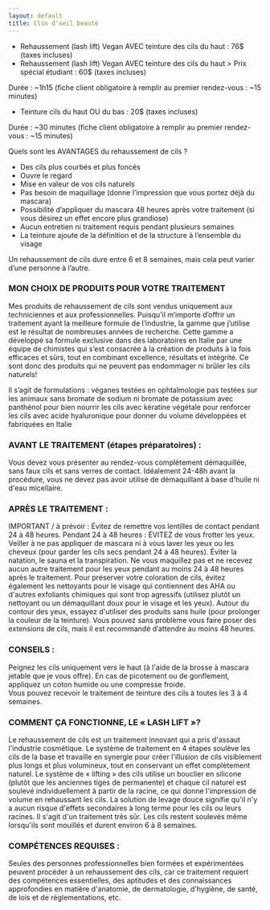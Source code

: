 ```yaml
---
layout: default
title: Clin d'oeil beauté
---
```

<div class="centered-div content">
    <ul>
        <li>
            Rehaussement (lash lift) Vegan AVEC teinture des cils du haut : 76$ (taxes incluses)
        </li>
        <li>
            Rehaussement (lash lift) Vegan AVEC teinture des cils du haut > Prix spécial étudiant : 60$ (taxes incluses)
        </li>
    </ul>
    <p>
        Durée : ~1h15
        (fiche client obligatoire à remplir au premier rendez-vous : ~15 minutes)
    </p>
    <ul>
        <li>
            Teinture cils du haut OU du bas : 20$ (taxes incluses)
        </li>
    </ul>
    <p>
        Durée : ~30 minutes
        (fiche client obligatoire à remplir au premier rendez-vous : ~15 minutes)
    </p>

Quels sont les AVANTAGES du rehaussement de cils ?
    <ul>
        <li>
            Des cils plus courbés et plus foncés
        </li>
        <li>
            Ouvre le regard
        </li>
        <li>
            Mise en valeur de vos cils naturels
        </li>
        <li>
            Pas besoin de maquillage (donne l’impression que vous portez déjà du mascara)
        </li>
        <li>
            Possibilité d’appliquer du mascara 48 heures après votre traitement (si vous désirez un effet encore plus grandiose)
        </li>
        <li>
            Aucun entretien ni traitement requis pendant plusieurs semaines
        </li>
        <li>
            La teinture ajoute de la définition et de la structure à l’ensemble du visage
        </li>
    </ul>
Un rehaussement de cils dure entre 6 et 8 semaines, mais cela peut varier d’une personne à l’autre.
    <h3>MON CHOIX DE PRODUITS POUR VOTRE TRAITEMENT</h3>
    <p>
        Mes produits de rehaussement de cils sont vendus uniquement aux techniciennes et aux professionnelles. Puisqu’il m’importe d’offrir un traitement ayant la meilleure formule de l’industrie, la gamme que j’utilise est le résultat de nombreuses années de recherche. Cette gamme a développé sa formule exclusive dans des laboratoires en Italie par une équipe de chimistes qui s’est consacrée à la création de produits à la fois efficaces et sûrs, tout en combinant excellence, résultats et intégrité. Ce sont donc des produits qui ne peuvent pas endommager ni brûler les cils naturels!
    </p>

Il s’agit de formulations :
véganes
testées en ophtalmologie
pas testées sur les animaux
sans bromate de sodium ni bromate de potassium
avec panthénol pour bien nourrir les cils
avec kératine végétale pour renforcer les cils
avec acide hyaluronique pour donner du volume
développées et fabriquées en Italie
    <h3>AVANT LE TRAITEMENT (étapes préparatoires) :</h3>
    <p>
        Vous devez vous présenter au rendez-vous complètement démaquillée, sans faux cils et sans verres de contact. Idéalement 24-48h avant la procédure, vous ne devez pas avoir utilisé de démaquillant à base d'huile ni d'eau micellaire.
    </p>
    <h3>APRÈS LE TRAITEMENT :</h3>
    <p>
        IMPORTANT / à prévoir : Évitez de remettre vos lentilles de contact pendant 24 à 48 heures.
        Pendant 24 à 48 heures : ÉVITEZ de vous frotter les yeux. Veiller à ne pas appliquer de mascara ni à vous laver les yeux ou les cheveux (pour garder les cils secs pendant 24 à 48 heures). Éviter la natation, le sauna et la transpiration. Ne vous maquillez pas et ne recevez aucun autre traitement pour les yeux pendant au moins 24 à 48 heures après le traitement.
        Pour préserver votre coloration de cils, évitez également les nettoyants pour le visage qui contiennent des AHA ou d'autres exfoliants chimiques qui sont trop agressifs (utilisez plutôt un nettoyant ou un démaquillant doux pour le visage et les yeux). Autour du contour des yeux, essayez d'utiliser des produits sans huile (pour prolonger la couleur de la teinture).
        Vous pouvez sans problème vous faire poser des extensions de cils, mais il est recommandé d’attendre au moins 48 heures.
    </p>
    <h3>CONSEILS :</h3>
    <p>
    Peignez les cils uniquement vers le haut (à l'aide de la brosse à mascara jetable que je vous offre).
    En cas de picotement ou de gonflement, appliquez un coton humide ou une compresse froide.  
    Vous pouvez recevoir le traitement de teinture des cils à toutes les 3 à 4 semaines.
    </p>
    <h3>
        COMMENT ÇA FONCTIONNE, LE « LASH LIFT »?
    </h3>
    <p>
        Le rehaussement de cils est un traitement innovant qui a pris d'assaut l'industrie cosmétique. Le système de traitement en 4 étapes soulève les cils de la base et travaille en synergie pour créer l'illusion de cils visiblement plus longs et plus volumineux, tout en conservant un effet complètement naturel.
        Le système de « lifting » des cils utilise un bouclier en silicone (plutôt que les anciennes tiges de permanente) et chaque cil naturel est soulevé individuellement à partir de la racine, ce qui donne l'impression de volume en rehaussant les cils. La solution de levage douce signifie qu'il n'y a aucun risque d'effets secondaires à long terme pour les cils ou leurs racines. Il s'agit d'un traitement très sûr. Les cils restent soulevés même lorsqu'ils sont mouillés et durent environ 6 à 8 semaines.
    </p>
    <h3>COMPÉTENCES REQUISES :</h3>
    <p>
        Seules des personnes professionnelles bien formées et expérimentées peuvent procéder à un rehaussement des cils, car ce traitement requiert des compétences essentielles, des aptitudes et des connaissances approfondies en matière d'anatomie, de dermatologie, d'hygiène, de santé, de lois et de règlementations, etc.
    </p>
</div>